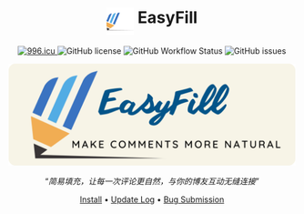 <h1 align="center">
  <img align="top" width="48" src="./public/images/48.png" alt="EasyFill Logo">
  <span>EasyFill</span>
</h1>

<p align="center">
  <a href="https://996.icu" target="_blank">
      <img src="https://cos.lhasa.icu/svg/link-996.icu-red.svg" alt="996.icu" />
  </a>
  <img src="https://img.shields.io/github/license/achuanya/EasyFill" alt="GitHub license" />
  <img src="https://img.shields.io/github/actions/workflow/status/achuanya/EasyFill/rss_update.yml?branch=main" alt="GitHub Workflow Status" />
  <img src="https://img.shields.io/github/issues/achuanya/EasyFill" alt="GitHub issues" />
</p>

<p align="center">
  <span>
    <img align="top" src="./public/images/leaflet.png" alt="EasyFill Logo">
  </span>
  <br/><br/>
  <q><i>简易填充，让每一次评论更自然，与你的博友互动无缝连接</i></q>
</p>

<p align="center">
  <a href="https://wxt.dev/guide/installation.html" target="_blank">Install</a>
  &bull;
  <a href="https://github.com/achuanya/EasyFill/blob/main/Update Log.md" target="_blank">Update Log</a>
  &bull;
  <a href="https://discord.gg/ZFsZqGery9" target="_blank">Bug Submission</a>
</p>